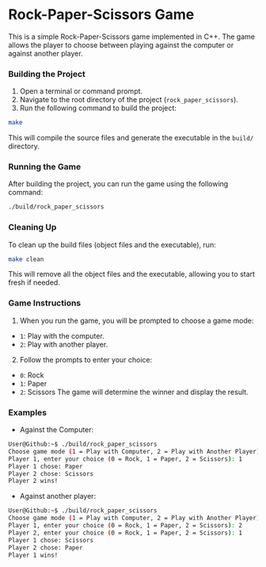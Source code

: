 # Rock-Paper-Scissors Game

This is a simple Rock-Paper-Scissors game implemented in C++. The game allows the player to choose between playing against the computer or against another player.

### Building the Project

1. Open a terminal or command prompt.
2. Navigate to the root directory of the project (`rock_paper_scissors`).
3. Run the following command to build the project:
```bash
make
```
This will compile the source files and generate the executable in the `build/` directory.

### Running the Game

After building the project, you can run the game using the following command:

```bash
./build/rock_paper_scissors
```
### Cleaning Up
To clean up the build files (object files and the executable), run:
```bash
make clean
```
This will remove all the object files and the executable, allowing you to start fresh if needed.

### Game Instructions
1. When you run the game, you will be prompted to choose a game mode:
- `1`: Play with the computer.
- `2`: Play with another player.
2. Follow the prompts to enter your choice:
- `0`: Rock
- `1`: Paper
- `2`: Scissors
The game will determine the winner and display the result.

### Examples
- Against the Computer:
```bash
User@Github:~$ ./build/rock_paper_scissors 
Choose game mode (1 = Play with Computer, 2 = Play with Another Player): 1
Player 1, enter your choice (0 = Rock, 1 = Paper, 2 = Scissors): 1
Player 1 chose: Paper
Player 2 chose: Scissors
Player 2 wins!
```
- Against another player:
```bash
User@Github:~$ ./build/rock_paper_scissors 
Choose game mode (1 = Play with Computer, 2 = Play with Another Player): 2
Player 1, enter your choice (0 = Rock, 1 = Paper, 2 = Scissors): 2
Player 2, enter your choice (0 = Rock, 1 = Paper, 2 = Scissors): 1
Player 1 chose: Scissors
Player 2 chose: Paper
Player 1 wins!
```


